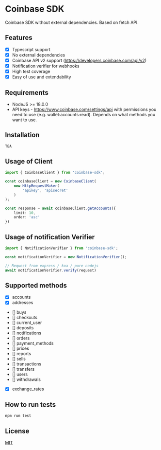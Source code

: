 # Coinbase SDK

Coinbase SDK without external dependencies. Based on fetch API.

## Features
- [x] Typescript support
- [x] No external dependencies
- [x] Coinbase API v2 support (https://developers.coinbase.com/api/v2)
- [x] Notification verifier for webhooks
- [x] High test coverage
- [x] Easy of use and extendability

## Requirements
- NodeJS >= 18.0.0
- API keys - https://www.coinbase.com/settings/api with permissions you need to use (e.g. wallet:accounts:read). Depends on what methods you want to use.


## Installation

```bash
TBA
```

## Usage of Client

```typescript
import { CoinbaseClient } from 'coinbase-sdk';

const coinbaseClient = new CoinbaseClient(
    new HttpRequestMaker(
        'apikey', 'apisecret'
    )
);

const response = await coinbaseClient.getAccounts({
    limit: 10,
    order: 'asc'
})
```

## Usage of notification Verifier

```typescript
import { NotificationVerifier } from 'coinbase-sdk';

const notificationVerifier = new NotificationVerifier();

// Request from express / koa / pure nodejs
await notificationVerifier.verify(request)

```

## Supported methods 

- [x] accounts
- [x] addresses
- [] buys
- [] checkouts
- [] current_user
- [] deposits
- [] notifications
- [] orders
- [] payment_methods
- [] prices
- [] reports
- [] sells
- [] transactions
- [] transfers
- [] users
- [] withdrawals
- [x] exchange_rates

## How to run tests
```bash
npm run test
```


## License

[MIT](https://choosealicense.com/licenses/mit/)



